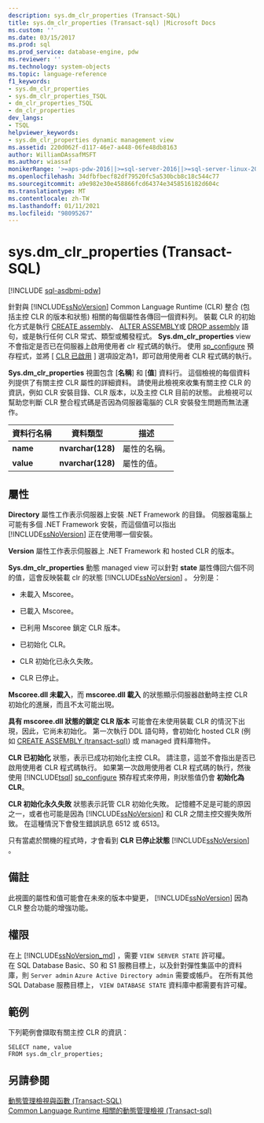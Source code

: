 ```yaml
---
description: sys.dm_clr_properties (Transact-SQL)
title: sys.dm_clr_properties (Transact-sql) |Microsoft Docs
ms.custom: ''
ms.date: 03/15/2017
ms.prod: sql
ms.prod_service: database-engine, pdw
ms.reviewer: ''
ms.technology: system-objects
ms.topic: language-reference
f1_keywords:
- sys.dm_clr_properties
- sys.dm_clr_properties_TSQL
- dm_clr_properties_TSQL
- dm_clr_properties
dev_langs:
- TSQL
helpviewer_keywords:
- sys.dm_clr_properties dynamic management view
ms.assetid: 220d062f-d117-46e7-a448-06fe48db8163
author: WilliamDAssafMSFT
ms.author: wiassaf
monikerRange: '>=aps-pdw-2016||>=sql-server-2016||>=sql-server-linux-2017||=azuresqldb-mi-current'
ms.openlocfilehash: 34dfbfbecf82df79520fc5a530bcb8c18c544c77
ms.sourcegitcommit: a9e982e30e458866fcd64374e3458516182d604c
ms.translationtype: MT
ms.contentlocale: zh-TW
ms.lasthandoff: 01/11/2021
ms.locfileid: "98095267"
---
```

# <a name="sysdm_clr_properties-transact-sql"></a>sys.dm_clr_properties (Transact-SQL)
[!INCLUDE [sql-asdbmi-pdw](../../includes/applies-to-version/sql-asdbmi-pdw.md)]

  針對與 [!INCLUDE[ssNoVersion](../../includes/ssnoversion-md.md)] Common Language Runtime (CLR) 整合 (包括主控 CLR 的版本和狀態) 相關的每個屬性各傳回一個資料列。 裝載 CLR 的初始化方式是執行 [CREATE assembly](../../t-sql/statements/create-assembly-transact-sql.md)、 [ALTER ASSEMBLY](../../t-sql/statements/alter-assembly-transact-sql.md)或 [DROP assembly](../../t-sql/statements/drop-assembly-transact-sql.md) 語句，或是執行任何 CLR 常式、類型或觸發程式。 **Sys.dm_clr_properties** view 不會指定是否已在伺服器上啟用使用者 clr 程式碼的執行。 使用 [sp_configure](../../relational-databases/system-stored-procedures/sp-configure-transact-sql.md) 預存程式，並將 [ [CLR 已啟用](../../database-engine/configure-windows/clr-enabled-server-configuration-option.md) ] 選項設定為1，即可啟用使用者 CLR 程式碼的執行。  
  
 **Sys.dm_clr_properties** 視圖包含 [**名稱**] 和 [**值**] 資料行。 這個檢視的每個資料列提供了有關主控 CLR 屬性的詳細資料。 請使用此檢視來收集有關主控 CLR 的資訊，例如 CLR 安裝目錄、CLR 版本，以及主控 CLR 目前的狀態。 此檢視可以幫助您判斷 CLR 整合程式碼是否因為伺服器電腦的 CLR 安裝發生問題而無法運作。  
  
|資料行名稱|資料類型|描述|  
|-----------------|---------------|-----------------|  
|**name**|**nvarchar(128)**|屬性的名稱。|  
|**value**|**nvarchar(128)**|屬性的值。|  
  
## <a name="properties"></a>屬性  
 **Directory** 屬性工作表示伺服器上安裝 .NET Framework 的目錄。 伺服器電腦上可能有多個 .NET Framework 安裝，而這個值可以指出 [!INCLUDE[ssNoVersion](../../includes/ssnoversion-md.md)] 正在使用哪一個安裝。  
  
 **Version** 屬性工作表示伺服器上 .NET Framework 和 hosted CLR 的版本。  
  
 **Sys.dm_clr_properties** 動態 managed view 可以針對 **state** 屬性傳回六個不同的值，這會反映裝載 clr 的狀態 [!INCLUDE[ssNoVersion](../../includes/ssnoversion-md.md)] 。 分別是：  
  
-   未載入 Mscoree。  
  
-   已載入 Mscoree。  
  
-   已利用 Mscoree 鎖定 CLR 版本。  
  
-   已初始化 CLR。  
  
-   CLR 初始化已永久失敗。  
  
-   CLR 已停止。  
  
 **Mscoree.dll 未載入**，而 **mscoree.dll 載入** 的狀態顯示伺服器啟動時主控 CLR 初始化的進展，而且不太可能出現。  
  
 **具有 mscoree.dll 狀態的鎖定 CLR 版本** 可能會在未使用裝載 CLR 的情況下出現，因此，它尚未初始化。 第一次執行 DDL 語句時，會初始化 hosted CLR (例如 [CREATE ASSEMBLY &#40;transact-sql&#41;](../../t-sql/statements/create-assembly-transact-sql.md)) 或 managed 資料庫物件。  
  
 **CLR 已初始化** 狀態，表示已成功初始化主控 CLR。 請注意，這並不會指出是否已啟用使用者 CLR 程式碼執行。 如果第一次啟用使用者 CLR 程式碼的執行，然後使用 [!INCLUDE[tsql](../../includes/tsql-md.md)] [sp_configure](../../relational-databases/system-stored-procedures/sp-configure-transact-sql.md) 預存程式來停用，則狀態值仍會 **初始化為 CLR**。  
  
 **CLR 初始化永久失敗** 狀態表示託管 CLR 初始化失敗。 記憶體不足是可能的原因之一，或者也可能是因為 [!INCLUDE[ssNoVersion](../../includes/ssnoversion-md.md)] 和 CLR 之間主控交握失敗所致。 在這種情況下會發生錯誤訊息 6512 或 6513。  
  
 只有當處於關機的程式時，才會看到 **CLR 已停止狀態** [!INCLUDE[ssNoVersion](../../includes/ssnoversion-md.md)] 。  
  
## <a name="remarks"></a>備註  
 此視圖的屬性和值可能會在未來的版本中變更， [!INCLUDE[ssNoVersion](../../includes/ssnoversion-md.md)] 因為 CLR 整合功能的增強功能。  
  
## <a name="permissions"></a>權限  
  
在上 [!INCLUDE[ssNoVersion_md](../../includes/ssnoversion-md.md)] ，需要 `VIEW SERVER STATE` 許可權。   
在 SQL Database Basic、S0 和 S1 服務目標上，以及針對彈性集區中的資料庫，則 `Server admin` `Azure Active Directory admin` 需要或帳戶。 在所有其他 SQL Database 服務目標上， `VIEW DATABASE STATE` 資料庫中都需要有許可權。   

## <a name="examples"></a>範例  
 下列範例會擷取有關主控 CLR 的資訊：  
  
```  
SELECT name, value   
FROM sys.dm_clr_properties;  
```  
  
## <a name="see-also"></a>另請參閱  
 [動態管理檢視與函數 &#40;Transact-SQL&#41;](~/relational-databases/system-dynamic-management-views/system-dynamic-management-views.md)   
 [Common Language Runtime 相關的動態管理檢視 &#40;Transact-sql&#41;](../../relational-databases/system-dynamic-management-views/common-language-runtime-related-dynamic-management-views-transact-sql.md)  
  
  
